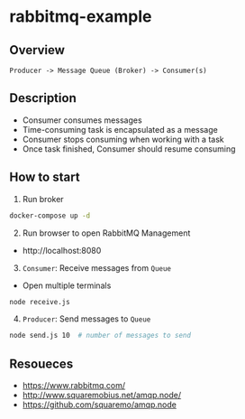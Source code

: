 # rabbitmq-example

## Overview

```
Producer -> Message Queue (Broker) -> Consumer(s)
```

## Description
- Consumer consumes messages 
- Time-consuming task is encapsulated as a message
- Consumer stops consuming when working with a task
- Once task finished, Consumer should resume consuming

## How to start
1. Run broker

```bash
docker-compose up -d
```

2. Run browser to open RabbitMQ Management
- http://localhost:8080

3. `Consumer`: Receive messages from `Queue`

- Open multiple terminals

```bash
node receive.js
```

4. `Producer`: Send messages to `Queue` 

```bash
node send.js 10  # number of messages to send
```

## Resoueces
- https://www.rabbitmq.com/
- http://www.squaremobius.net/amqp.node/
- https://github.com/squaremo/amqp.node
